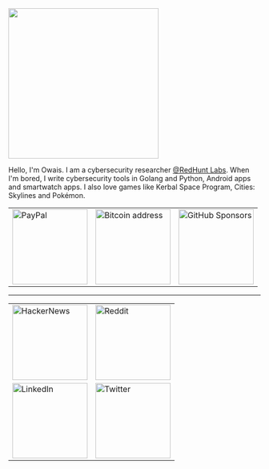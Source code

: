 <img src="https://c.tenor.com/_l8MMDhkM_sAAAAC/tomand-jerry.gif" width="300">

Hello, I'm Owais. I am a cybersecurity researcher [@RedHunt Labs](https://github.com/owais-redhunt). When I'm bored, I write cybersecurity tools in Golang and Python, Android apps and smartwatch apps. I also love games like Kerbal Space Program, Cities: Skylines and Pokémon.

<table border = "0.1">
  <tr>
    <td>
      <a href="https://paypal.me/0x4f?country.x=IN&locale.x=en_US">
        <img src="https://img.shields.io/badge/PayPal-000000?style=for-the-badge&logo=paypal&logoColor=white" alt="PayPal" width="150"/>
      </a>
    </td>
    <td>
      <a href=bitcoin.md>
        <img src="https://img.shields.io/badge/Bitcoin-000000?style=for-the-badge&logo=bitcoin&logoColor=white" alt="Bitcoin address" width="150"/>
      </a>
    </td>
    <td>
      <a href="https://github.com/sponsors/4f77616973/">
        <img src="https://img.shields.io/badge/Sponsor-000000?style=for-the-badge&logo=github-sponsors&logoColor=white" alt="GitHub Sponsors" width="150"/>
      </a>
    </td>
  </tr>
</table>

---

<table border = "0.1">
  <tr>
    <td>
      <a href="https://news.ycombinator.com/user?id=4f77616973">
        <img src="https://img.shields.io/badge/HackerNews-000000?style=for-the-badge&logo=ycombinator&logoColor=white" alt="HackerNews" width="150"/>
      </a>  
    </td>
    <td>
      <a href="https://www.reddit.com/user/0x736961774f">
        <img src="https://img.shields.io/badge/Reddit-000000?style=for-the-badge&logo=reddit&logoColor=white" alt="Reddit" width="150"/>
      </a>
    </td>
  </tr>    
  <tr>
    <td>
      <a href="https://www.linkedin.com/in/the-only-owais-shaikh">
        <img src="https://img.shields.io/badge/LinkedIn-000000?style=for-the-badge&logo=linkedin&logoColor=white" alt="LinkedIn" width="150"/>
      </a>  
    </td>
    <td>
      <a href="https://twitter.com/o_0x4f">
        <img src="https://img.shields.io/badge/Twitter-000000?style=for-the-badge&logo=twitter&logoColor=white" alt="Twitter" width="150"/>
      </a>
    </td>
  </tr>
</table>

